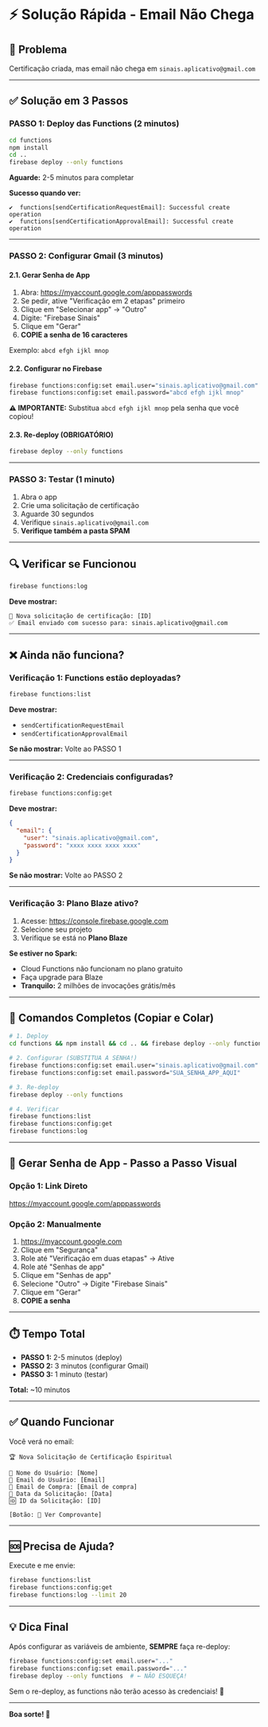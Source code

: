 # ⚡ Solução Rápida - Email Não Chega

## 🎯 Problema
Certificação criada, mas email não chega em `sinais.aplicativo@gmail.com`

---

## ✅ Solução em 3 Passos

### **PASSO 1: Deploy das Functions** (2 minutos)

```bash
cd functions
npm install
cd ..
firebase deploy --only functions
```

**Aguarde:** 2-5 minutos para completar

**Sucesso quando ver:**
```
✔  functions[sendCertificationRequestEmail]: Successful create operation
✔  functions[sendCertificationApprovalEmail]: Successful create operation
```

---

### **PASSO 2: Configurar Gmail** (3 minutos)

#### **2.1. Gerar Senha de App**

1. Abra: https://myaccount.google.com/apppasswords
2. Se pedir, ative "Verificação em 2 etapas" primeiro
3. Clique em "Selecionar app" → "Outro"
4. Digite: "Firebase Sinais"
5. Clique em "Gerar"
6. **COPIE a senha de 16 caracteres**

Exemplo: `abcd efgh ijkl mnop`

#### **2.2. Configurar no Firebase**

```bash
firebase functions:config:set email.user="sinais.aplicativo@gmail.com"
firebase functions:config:set email.password="abcd efgh ijkl mnop"
```

**⚠️ IMPORTANTE:** Substitua `abcd efgh ijkl mnop` pela senha que você copiou!

#### **2.3. Re-deploy (OBRIGATÓRIO)**

```bash
firebase deploy --only functions
```

---

### **PASSO 3: Testar** (1 minuto)

1. Abra o app
2. Crie uma solicitação de certificação
3. Aguarde 30 segundos
4. Verifique `sinais.aplicativo@gmail.com`
5. **Verifique também a pasta SPAM**

---

## 🔍 Verificar se Funcionou

```bash
firebase functions:log
```

**Deve mostrar:**
```
📧 Nova solicitação de certificação: [ID]
✅ Email enviado com sucesso para: sinais.aplicativo@gmail.com
```

---

## ❌ Ainda não funciona?

### **Verificação 1: Functions estão deployadas?**

```bash
firebase functions:list
```

**Deve mostrar:**
- `sendCertificationRequestEmail`
- `sendCertificationApprovalEmail`

**Se não mostrar:** Volte ao PASSO 1

---

### **Verificação 2: Credenciais configuradas?**

```bash
firebase functions:config:get
```

**Deve mostrar:**
```json
{
  "email": {
    "user": "sinais.aplicativo@gmail.com",
    "password": "xxxx xxxx xxxx xxxx"
  }
}
```

**Se não mostrar:** Volte ao PASSO 2

---

### **Verificação 3: Plano Blaze ativo?**

1. Acesse: https://console.firebase.google.com
2. Selecione seu projeto
3. Verifique se está no **Plano Blaze**

**Se estiver no Spark:**
- Cloud Functions não funcionam no plano gratuito
- Faça upgrade para Blaze
- **Tranquilo:** 2 milhões de invocações grátis/mês

---

## 🎯 Comandos Completos (Copiar e Colar)

```bash
# 1. Deploy
cd functions && npm install && cd .. && firebase deploy --only functions

# 2. Configurar (SUBSTITUA A SENHA!)
firebase functions:config:set email.user="sinais.aplicativo@gmail.com"
firebase functions:config:set email.password="SUA_SENHA_APP_AQUI"

# 3. Re-deploy
firebase deploy --only functions

# 4. Verificar
firebase functions:list
firebase functions:config:get
firebase functions:log
```

---

## 📧 Gerar Senha de App - Passo a Passo Visual

### **Opção 1: Link Direto**
https://myaccount.google.com/apppasswords

### **Opção 2: Manualmente**
1. https://myaccount.google.com
2. Clique em "Segurança"
3. Role até "Verificação em duas etapas" → Ative
4. Role até "Senhas de app"
5. Clique em "Senhas de app"
6. Selecione "Outro" → Digite "Firebase Sinais"
7. Clique em "Gerar"
8. **COPIE a senha**

---

## ⏱️ Tempo Total

- **PASSO 1:** 2-5 minutos (deploy)
- **PASSO 2:** 3 minutos (configurar Gmail)
- **PASSO 3:** 1 minuto (testar)

**Total:** ~10 minutos

---

## ✅ Quando Funcionar

Você verá no email:

```
🏆 Nova Solicitação de Certificação Espiritual

👤 Nome do Usuário: [Nome]
📧 Email do Usuário: [Email]
🛒 Email de Compra: [Email de compra]
📅 Data da Solicitação: [Data]
🆔 ID da Solicitação: [ID]

[Botão: 📄 Ver Comprovante]
```

---

## 🆘 Precisa de Ajuda?

Execute e me envie:

```bash
firebase functions:list
firebase functions:config:get
firebase functions:log --limit 20
```

---

## 💡 Dica Final

Após configurar as variáveis de ambiente, **SEMPRE** faça re-deploy:

```bash
firebase functions:config:set email.user="..."
firebase functions:config:set email.password="..."
firebase deploy --only functions  # ← NÃO ESQUEÇA!
```

Sem o re-deploy, as functions não terão acesso às credenciais! 🔑

---

**Boa sorte! 🚀**
